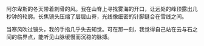 阿尔卑斯的冬天带着刺骨的风。我在山脊上寻找雾海的开口，让远处的峰顶露出几秒钟的轮廓。长焦镜头压缩了层层山脊，光线像细密的针脚缝合在雪线之间。

当寒风吹过镜头，我的手指几乎失去知觉。可在那一刻，我觉得自己站在云与石之间的临界点，能听见山脉缓慢而沉稳的脉搏。
